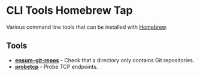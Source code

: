 # CLI Tools Homebrew Tap

Various command line tools that can be installed with [Homebrew][brew].



## Tools

* **[ensure-git-repos]** - Check that a directory only contains Git repositories.
* **[probetcp]** - Probe TCP endpoints.




[brew]: https://brew.sh/
[ensure-git-repos]: https://github.com/AlphaHydrae/ensure-git-repos
[probetcp]: https://github.com/AlphaHydrae/probetcp
